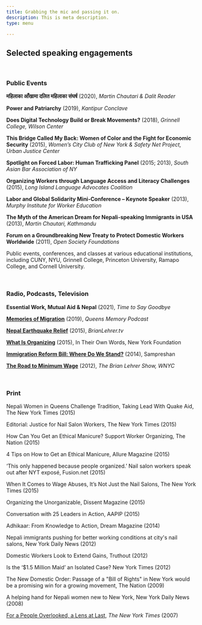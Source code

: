 ```yaml
---
title: Grabbing the mic and passing it on.
description: This is meta description.
type: menu

---
```

## **Selected speaking engagements**

<br>

### **Public Events**

**महिलाका आँखामा दलित महिलाका संघर्ष** (2020), _Martin Chautari & Dalit Reader_

**Power and Patriarchy** (2019), _Kantipur Conclave_

**Does Digital Technology Build or Break Movements?** (2018), _Grinnell College, Wilson Center_

**This Bridge Called My Back: Women of Color and the Fight for Economic Security** (2015), _Women’s City Club of New York & Safety Net Project, Urban Justice Center_

**Spotlight on Forced Labor: Human Trafficking Panel** (2015; 2013), _South Asian Bar Association of NY_

**Organizing Workers through Language Access and Literacy Challenges** (2015), _Long Island Language Advocates Coalition_

**Labor and Global Solidarity Mini-Conference – Keynote Speaker** (2013), _Murphy Institute for Worker Education_

**The Myth of the American Dream for Nepali-speaking Immigrants in USA** (2013), _Martin Chautari, Kathmandu_

**Forum on a Groundbreaking New Treaty to Protect Domestic Workers Worldwide** (2011), _Open Society Foundations_

Public events, conferences, and classes at various educational institutions, including CUNY, NYU, Grinnell College, Princeton University, Ramapo College, and Cornell University.

**<br>**

### **Radio, Podcasts, Television**

**Essential Work, Mutual Aid & Nepal** (2021), _Time to Say Goodbye_

[**Memories of Migration**]() (2019), _Queens Memory Podcast_

[**Nepal Earthquake Relief**]() (2015), _BrianLehrer.tv_

[**What Is Organizing**](https://www.youtube.com/watch?v=l65i0sFulcI) (2015), In Their Own Words, New York Foundation

[**Immigration Reform Bill: Where Do We Stand?**](https://www.youtube.com/watch?v=7Ll6EO6GepM) (2014), Sampreshan

[**The Road to Minimum Wage**](https://www.wnyc.org/story/199041-road-minimum-wage/) (2012), _The Brian Lehrer Show, WNYC_

<br>

### **Print**

Nepali Women in Queens Challenge Tradition, Taking Lead With Quake Aid, The New York Times (2015)

Editorial: Justice for Nail Salon Workers, The New York Times (2015)

How Can You Get an Ethical Manicure? Support Worker Organizing, The Nation (2015)

4 Tips on How to Get an Ethical Manicure, Allure Magazine (2015)

‘This only happened because people organized.’ Nail salon workers speak out after NYT exposé, Fusion.net (2015)

When It Comes to Wage Abuses, It’s Not Just the Nail Salons, The New York Times (2015)

Organizing the Unorganizable, Dissent Magazine (2015)

Conversation with 25 Leaders in Action, AAPIP (2015)

Adhikaar: From Knowledge to Action, Dream Magazine (2014)

Nepali immigrants pushing for better working conditions at city's nail salons, New York Daily News (2012)

Domestic Workers Look to Extend Gains, Truthout (2012)

Is the ‘$1.5 Million Maid’ an Isolated Case? New York Times (2012)

The New Domestic Order: Passage of a "Bill of Rights" in New York would be a promising win for a growing movement, The Nation (2009)

A helping hand for Nepali women new to New York, New York Daily News (2008)

[For a People Overlooked, a Lens at Last](https://www.nytimes.com/2007/04/29/nyregion/thecity/29stre.html), _The New York Times_ (2007)